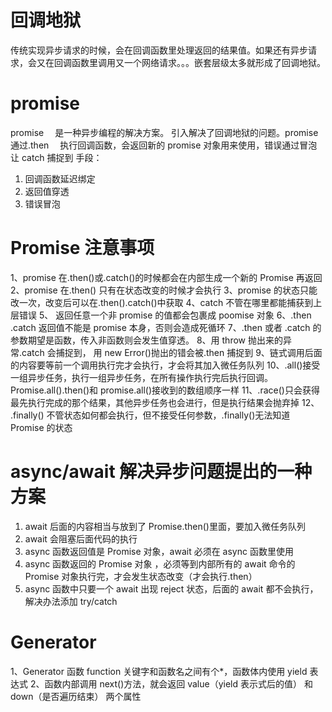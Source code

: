 # 回调地狱

传统实现异步请求的时候，会在回调函数里处理返回的结果值。如果还有异步请求，会又在回调函数里调用又一个网络请求。。。嵌套层级太多就形成了回调地狱。

# promise

promise 　是一种异步编程的解决方案。 引入解决了回调地狱的问题。promise 通过.then 　执行回调函数，会返回新的 promise 对象用来使用，错误通过冒泡让 catch 捕捉到
手段：

1. 回调函数延迟绑定
2. 返回值穿透
3. 错误冒泡

# Promise 注意事项

1、promise 在.then()或.catch()的时候都会在内部生成一个新的 Promise 再返回
2、promise 在.then() 只有在状态改变的时候才会执行
3、promise 的状态只能改一次，改变后可以在.then().catch()中获取
4、catch 不管在哪里都能捕获到上层错误
5、 返回任意一个非 promise 的值都会包裹成 poomise 对象
6、.then .catch 返回值不能是 promise 本身，否则会造成死循环
7、.then 或者 .catch 的参数期望是函数，传入非函数则会发生值穿透。
8、用 throw 抛出来的异常.catch 会捕捉到， 用 new Error()抛出的错会被.then 捕捉到
9、链式调用后面的内容要等前一个调用执行完才会执行，才会将其加入微任务队列
10、.all()接受一组异步任务，执行一组异步任务，在所有操作执行完后执行回调。Promise.all().then()和 promise.all()接收到的数组顺序一样
11、.race()只会获得最先执行完成的那个结果，其他异步任务也会进行，但是执行结果会抛弃掉
12、 .finally() 不管状态如何都会执行，但不接受任何参数，.finally()无法知道 Promise 的状态

# async/await 解决异步问题提出的一种方案

1. await 后面的内容相当与放到了 Promise.then()里面，要加入微任务队列
2. await 会阻塞后面代码的执行
3. async 函数返回值是 Promise 对象，await 必须在 async 函数里使用
4. async 函数返回的 Promise 对象 ，必须等到内部所有的 await 命令的 Promise 对象执行完，才会发生状态改变（才会执行.then）
5. async 函数中只要一个 await 出现 reject 状态，后面的 await 都不会执行，解决办法添加 try/catch

# Generator

1、Generator 函数 function 关键字和函数名之间有个\*，函数体内使用 yield 表达式
2、函数内部调用 next()方法，就会返回 value（yield 表示式后的值） 和 down（是否遍历结束） 两个属性
